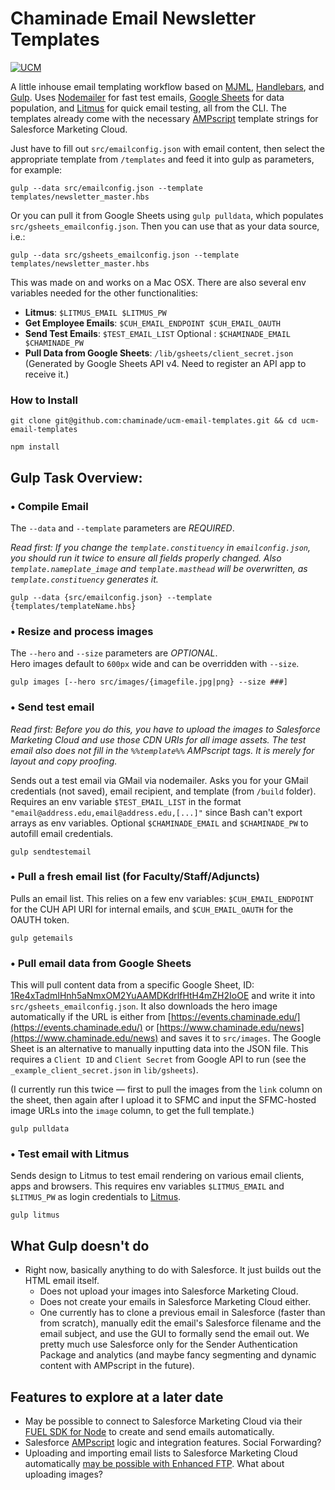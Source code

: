 # Chaminade Email Newsletter Templates
[![UCM](https://img.shields.io/badge/Department-UCM-blue.svg)](https://www.chaminade.edu)  

A little inhouse email templating workflow based on [MJML](https://mjml.io/), [Handlebars](http://handlebarsjs.com/), and [Gulp](http://gulpjs.com/). Uses [Nodemailer](https://nodemailer.com/) for fast test emails, [Google Sheets](https://docs.google.com/spreadsheets/) for data population, and [Litmus](https://www.litmus.com) for quick email testing, all from the CLI. The templates already come with the necessary [AMPscript](https://help.marketingcloud.com/en/documentation/ampscript/ampscript_syntax_guide/) template strings for Salesforce Marketing Cloud. 

Just have to fill out `src/emailconfig.json` with email content, then select the appropriate template from `/templates` and feed it into gulp as parameters, for example: 
  ```
  gulp --data src/emailconfig.json --template templates/newsletter_master.hbs
  ```

Or you can pull it from Google Sheets using `gulp pulldata`, which populates `src/gsheets_emailconfig.json`. Then you can use that as your data source, i.e.:
  ```
  gulp --data src/gsheets_emailconfig.json --template templates/newsletter_master.hbs
  ```

This was made on and works on a Mac OSX. There are also several env variables needed for the other functionalities:
  
  - **Litmus**: `$LITMUS_EMAIL $LITMUS_PW`
  - **Get Employee Emails**: `$CUH_EMAIL_ENDPOINT $CUH_EMAIL_OAUTH`
  - **Send Test Emails**: `$TEST_EMAIL_LIST` Optional : `$CHAMINADE_EMAIL $CHAMINADE_PW`
  - **Pull Data from Google Sheets**: `/lib/gsheets/client_secret.json`  
    (Generated by Google Sheets API v4. Need to register an API app to receive it.)


### How to Install
  ```
  git clone git@github.com:chaminade/ucm-email-templates.git && cd ucm-email-templates

  npm install  
  ```
  
## Gulp Task Overview:

### • Compile Email  
The `--data` and `--template` parameters are _REQUIRED_.

_Read first: If you change the `template.constituency` in `emailconfig.json`, you should run it twice to ensure all fields properly changed. Also `template.nameplate_image` and `template.masthead` will be overwritten, as `template.constituency` generates it._  

  ```
  gulp --data {src/emailconfig.json} --template {templates/templateName.hbs}
  ```

### • Resize and process images  
The `--hero` and `--size` parameters are _OPTIONAL_.  
Hero images default to `600px` wide and can be overridden with `--size`.
  ```
  gulp images [--hero src/images/{imagefile.jpg|png} --size ###]
  ```

### • Send test email
_Read first: Before you do this, you have to upload the images to Salesforce Marketing Cloud and use those CDN URIs for all image assets. The test email also does not fill in the `%%template%%` AMPscript tags. It is merely for layout and copy proofing._  

Sends out a test email via GMail via nodemailer. Asks you for your GMail credentials (not saved), email recipient, and template (from `/build` folder). Requires an env variable `$TEST_EMAIL_LIST` in the format `"email@address.edu,email@address.edu,[...]"` since Bash can't export arrays as env variables. Optional `$CHAMINADE_EMAIL` and `$CHAMINADE_PW` to autofill email credentials.
  ```
  gulp sendtestemail
  ```

### • Pull a fresh email list (for Faculty/Staff/Adjuncts)
Pulls an email list. This relies on a few env variables: `$CUH_EMAIL_ENDPOINT` for the CUH API URI for internal emails, and `$CUH_EMAIL_OAUTH` for the OAUTH token.
  ```
  gulp getemails
  ```

### • Pull email data from Google Sheets
This will pull content data from a specific Google Sheet, ID: [1Re4xTadmIHnh5aNmxOM2YuAAMDKdrlfHtH4mZH2IoOE](https://docs.google.com/spreadsheets/d/1Re4xTadmIHnh5aNmxOM2YuAAMDKdrlfHtH4mZH2IoOE/) and write it into `src/gsheets_emailconfig.json`. It also downloads the hero image automatically if the URL is either from [https://events.chaminade.edu/](https://events.chaminade.edu/) or [https://www.chaminade.edu/news](https://www.chaminade.edu/news) and saves it to `src/images`. The Google Sheet is an alternative to manually inputting data into the JSON file. This requires a `Client ID` and `Client Secret` from Google API to run (see the `_example_client_secret.json` in `lib/gsheets`).

(I currently run this twice — first to pull the images from the `link` column on the sheet, then again after I upload it to SFMC and input the SFMC-hosted image URLs into the `image` column, to get the full template.)

  ```
  gulp pulldata
  ```

### • Test email with Litmus
Sends design to Litmus to test email rendering on various email clients, apps and browsers.
This requires env variables `$LITMUS_EMAIL` and `$LITMUS_PW` as login credentials to [Litmus](https://www.litmus.com).
  ```
  gulp litmus
  ```


## What Gulp doesn't do
- Right now, basically anything to do with Salesforce. It just builds out the HTML email itself.
  - Does not upload your images into Salesforce Marketing Cloud.
  - Does not create your emails in Salesforce Marketing Cloud either.
  - One currently has to clone a previous email in Salesforce (faster than from scratch), manually edit the email's Salesforce filename and the email subject, and use the GUI to formally send the email out. We pretty much use Salesforce only for the Sender Authentication Package and analytics (and maybe fancy segmenting and dynamic content with AMPscript in the future).

## Features to explore at a later date
- May be possible to connect to Salesforce Marketing Cloud via their [FUEL SDK for Node](https://github.com/salesforce-marketingcloud/FuelSDK-Node) to create and send emails automatically.
- Salesforce [AMPscript](https://help.marketingcloud.com/en/documentation/ampscript/ampscript_syntax_guide/) logic and integration features. Social Forwarding?
- Uploading and importing email lists to Salesforce Marketing Cloud automatically [may be possible with Enhanced FTP](http://www.degdigital.com/insights/exacttarget-training-automate-importing/). What about uploading images?